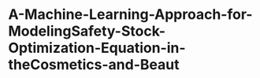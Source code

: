 # A-Machine-Learning-Approach-for-ModelingSafety-Stock-Optimization-Equation-in-theCosmetics-and-Beaut